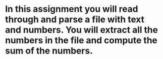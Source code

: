 # In this assignment you will read through and parse a file with text and numbers. You will extract all the numbers in the file and compute the sum of the numbers.
